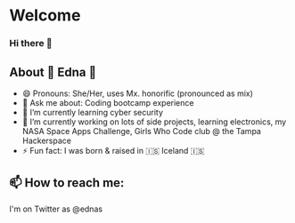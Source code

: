 # Welcome
### Hi there 👋

## About 🌈 Edna 🌈

* 😄 Pronouns: She/Her, uses Mx. honorific (pronounced as mix)
* 💬 Ask me about: Coding bootcamp experience 
* 🌱 I’m currently learning cyber security
* 🔭 I’m currently working on lots of side projects, learning electronics, my NASA Space Apps Challenge, Girls Who Code club @ the Tampa Hackerspace 
* ⚡ Fun fact: I was born & raised in 🇮🇸 Iceland 🇮🇸



## 📫 How to reach me:

I'm on Twitter as @ednas

